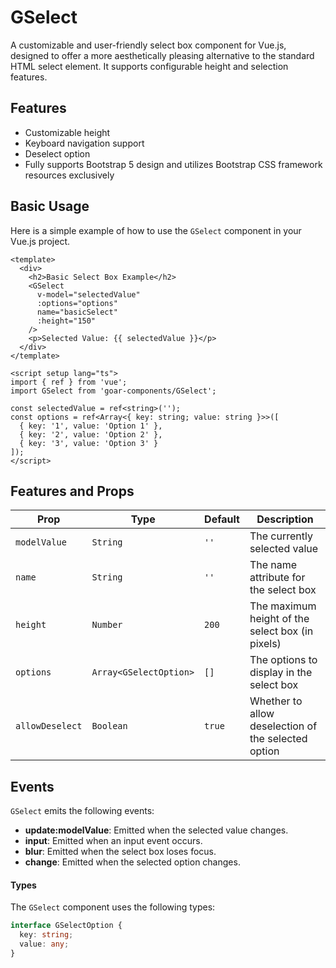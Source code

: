 # GSelect

A customizable and user-friendly select box component for Vue.js, designed to offer a more aesthetically pleasing alternative to the standard HTML select element. It supports configurable height and selection features.

## Features

- Customizable height
- Keyboard navigation support
- Deselect option
- Fully supports Bootstrap 5 design and utilizes Bootstrap CSS framework resources exclusively


## Basic Usage

Here is a simple example of how to use the `GSelect` component in your Vue.js project.

```vue
<template>
  <div>
    <h2>Basic Select Box Example</h2>
    <GSelect
      v-model="selectedValue"
      :options="options"
      name="basicSelect"
      :height="150"
    />
    <p>Selected Value: {{ selectedValue }}</p>
  </div>
</template>

<script setup lang="ts">
import { ref } from 'vue';
import GSelect from 'goar-components/GSelect';

const selectedValue = ref<string>('');
const options = ref<Array<{ key: string; value: string }>>([
  { key: '1', value: 'Option 1' },
  { key: '2', value: 'Option 2' },
  { key: '3', value: 'Option 3' }
]);
</script>
```

## Features and Props

| Prop          | Type                 | Default | Description                                                              |
|---------------|----------------------|---------|--------------------------------------------------------------------------|
| `modelValue`  | `String`             | `''`    | The currently selected value                                             |
| `name`        | `String`             | `''`    | The name attribute for the select box                                    |
| `height`      | `Number`             | `200`   | The maximum height of the select box (in pixels)                         |
| `options`     | `Array<GSelectOption>`| `[]`    | The options to display in the select box                                 |
| `allowDeselect`| `Boolean`           | `true`  | Whether to allow deselection of the selected option                      |

## Events

`GSelect` emits the following events:

- **update:modelValue**: Emitted when the selected value changes.
- **input**: Emitted when an input event occurs.
- **blur**: Emitted when the select box loses focus.
- **change**: Emitted when the selected option changes.

#### Types

The `GSelect` component uses the following types:

```typescript
interface GSelectOption {
  key: string;
  value: any;
}
```
